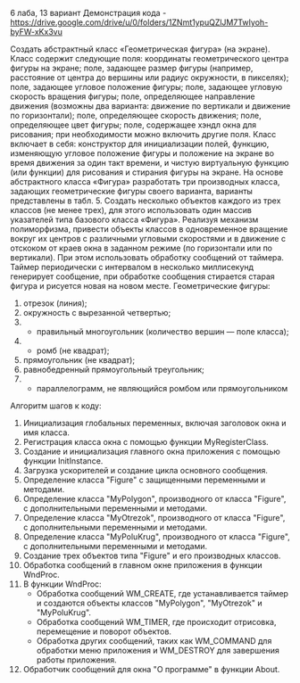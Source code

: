 6 лаба, 13 вариант
Демонстрация кода - https://drive.google.com/drive/u/0/folders/1ZNmt1ypuQZlJM7TwIyoh-byFW-xKx3vu

Создать абстрактный класс «Геометрическая фигура» (на экране). Класс содержит следующие поля: координаты геометрического центра фигуры на экране; поле, задающее размер фигуры (например, расстояние от центра до вершины или радиус окружности, в пикселях); поле, задающее угловое положение фигуры; поле, задающее угловую скорость вращения фигуры; поле, определяющее направление движения (возможны два варианта: движение по вертикали и движение по горизонтали); поле, определяющее скорость движения; поле, определяющее цвет фигуры; поле, содержащее хэндл окна для рисования; при необходимости можно включить другие поля. Класс включает в себя: конструктор для инициализации полей, функцию, изменяющую угловое положение фигуры и положение на экране во время движения за один такт времени, и чистую виртуальную функцию (или функции) для рисования и стирания фигуры на экране. На основе абстрактного класса «Фигура» разработать три производных класса, задающих геометрические фигуры своего варианта, варианты представлены в табл. 5. Создать несколько объектов каждого из трех классов (не менее трех), для этого использовать один массив указателей типа базового класса «Фигура». Реализуя механизм полиморфизма, привести объекты классов в одновременное вращение вокруг их центров с различными угловыми скоростями и в движение с отскоком от краев окна в заданном режиме (по горизонтали или по вертикали). При этом использовать обработку сообщений от таймера. Таймер периодически с интервалом в несколько миллисекунд генерирует сообщение, при обработке сообщения стирается старая фигура и рисуется новая на новом месте. 
Геометрические фигуры: 
1.	отрезок (линия); 
2.	окружность с вырезанной четвертью; 
3.	- правильный многоугольник (количество вершин — поле класса); 
4.	- ромб (не квадрат); 
5.	прямоугольник (не квадрат); 
6.	равнобедренный прямоугольный треугольник; 
7.	- параллелограмм, не являющийся ромбом или прямоугольником

Алгоритм шагов к коду:

1. Инициализация глобальных переменных, включая заголовок окна и имя класса.
2. Регистрация класса окна с помощью функции MyRegisterClass.
3. Создание и инициализация главного окна приложения с помощью функции InitInstance.
4. Загрузка ускорителей и создание цикла основного сообщения.
5. Определение класса "Figure" с защищенными переменными и методами.
6. Определение класса "MyPolygon", производного от класса "Figure", с дополнительными переменными и методами.
7. Определение класса "MyOtrezok", производного от класса "Figure", с дополнительными переменными и методами.
8. Определение класса "MyPoluKrug", производного от класса "Figure", с дополнительными переменными и методами.
9. Создание трех объектов типа "Figure" и его производных классов.
10. Обработка сообщений в главном окне приложения в функции WndProc.
11. В функции WndProc:
    - Обработка сообщений WM_CREATE, где устанавливается таймер и создаются объекты классов "MyPolygon", "MyOtrezok" и "MyPoluKrug".
    - Обработка сообщений WM_TIMER, где происходит отрисовка, перемещение и поворот объектов.
    - Обработка других сообщений, таких как WM_COMMAND для обработки меню приложения и WM_DESTROY для завершения работы приложения.
12. Обработчик сообщений для окна "О программе" в функции About.

